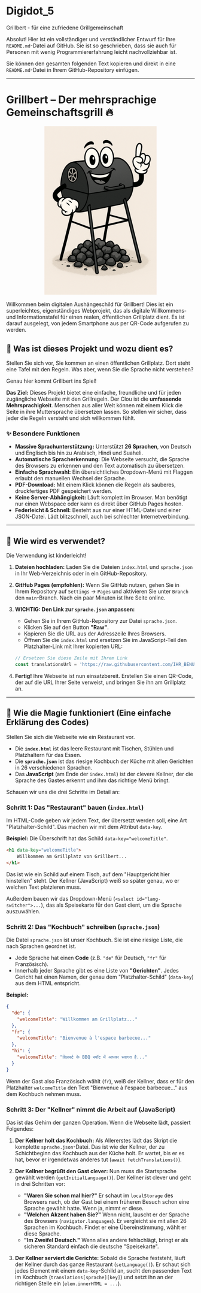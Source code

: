 # Digidot_5
Grillbert - für eine zufriedene Grillgemeinschaft 

Absolut! Hier ist ein vollständiger und verständlicher Entwurf für Ihre `README.md`-Datei auf GitHub. Sie ist so geschrieben, dass sie auch für Personen mit wenig Programmiererfahrung leicht nachvollziehbar ist.

Sie können den gesamten folgenden Text kopieren und direkt in eine `README.md`-Datei in Ihrem GitHub-Repository einfügen.

---

# Grillbert – Der mehrsprachige Gemeinschaftsgrill 🔥

<p align="center">
  <img src="https://raw.githubusercontent.com/Digid0t/DigiDot_5/main/Grillbert.png" alt="Grillbert" width="300"/>
</p>


Willkommen beim digitalen Aushängeschild für Grillbert! Dies ist ein superleichtes, eigenständiges Webprojekt, das als digitale Willkommens- und Informationstafel für einen realen, öffentlichen Grillplatz dient. Es ist darauf ausgelegt, von jedem Smartphone aus per QR-Code aufgerufen zu werden.

## 📖 Was ist dieses Projekt und wozu dient es?

Stellen Sie sich vor, Sie kommen an einen öffentlichen Grillplatz. Dort steht eine Tafel mit den Regeln. Was aber, wenn Sie die Sprache nicht verstehen?

Genau hier kommt Grillbert ins Spiel!

**Das Ziel:** Dieses Projekt bietet eine einfache, freundliche und für jeden zugängliche Webseite mit den Grillregeln. Der Clou ist die **umfassende Mehrsprachigkeit**. Menschen aus aller Welt können mit einem Klick die Seite in ihre Muttersprache übersetzen lassen. So stellen wir sicher, dass jeder die Regeln versteht und sich willkommen fühlt.

### ✨ Besondere Funktionen

*   **Massive Sprachunterstützung:** Unterstützt **26 Sprachen**, von Deutsch und Englisch bis hin zu Arabisch, Hindi und Suaheli.
*   **Automatische Spracherkennung:** Die Webseite versucht, die Sprache des Browsers zu erkennen und den Text automatisch zu übersetzen.
*   **Einfache Sprachwahl:** Ein übersichtliches Dropdown-Menü mit Flaggen erlaubt den manuellen Wechsel der Sprache.
*   **PDF-Download:** Mit einem Klick können die Regeln als sauberes, druckfertiges PDF gespeichert werden.
*   **Keine Server-Abhängigkeit:** Läuft komplett im Browser. Man benötigt nur einen Webspace oder kann es direkt über GitHub Pages hosten.
*   **Federleicht & Schnell:** Besteht aus nur einer HTML-Datei und einer JSON-Datei. Lädt blitzschnell, auch bei schlechter Internetverbindung.

---

## 🔧 Wie wird es verwendet?

Die Verwendung ist kinderleicht!

1.  **Dateien hochladen:** Laden Sie die Dateien `index.html` und `sprache.json` in Ihr Web-Verzeichnis oder in ein GitHub-Repository.
2.  **GitHub Pages (empfohlen):** Wenn Sie GitHub nutzen, gehen Sie in Ihrem Repository auf `Settings` -> `Pages` und aktivieren Sie unter `Branch` den `main`-Branch. Nach ein paar Minuten ist Ihre Seite online.
3.  **WICHTIG: Den Link zur `sprache.json` anpassen:**
    *   Gehen Sie in Ihrem GitHub-Repository zur Datei `sprache.json`.
    *   Klicken Sie auf den Button **"Raw"**.
    *   Kopieren Sie die URL aus der Adresszeile Ihres Browsers.
    *   Öffnen Sie die `index.html` und ersetzen Sie im JavaScript-Teil den Platzhalter-Link mit Ihrer kopierten URL:

    ```javascript
    // Ersetzen Sie diese Zeile mit Ihrem Link
    const translationsUrl = 'https://raw.githubusercontent.com/IHR_BENUTZERNAME/IHR_REPO/main/sprache.json';
    ```
4.  **Fertig!** Ihre Webseite ist nun einsatzbereit. Erstellen Sie einen QR-Code, der auf die URL Ihrer Seite verweist, und bringen Sie ihn am Grillplatz an.

---

## 🧠 Wie die Magie funktioniert (Eine einfache Erklärung des Codes)

Stellen Sie sich die Webseite wie ein Restaurant vor.

*   Die **`index.html`** ist das leere Restaurant mit Tischen, Stühlen und Platzhaltern für das Essen.
*   Die **`sprache.json`** ist das riesige Kochbuch der Küche mit allen Gerichten in 26 verschiedenen Sprachen.
*   Das **JavaScript** (am Ende der `index.html`) ist der clevere Kellner, der die Sprache des Gastes erkennt und ihm das richtige Menü bringt.

Schauen wir uns die drei Schritte im Detail an:

### Schritt 1: Das "Restaurant" bauen (`index.html`)

Im HTML-Code geben wir jedem Text, der übersetzt werden soll, eine Art "Platzhalter-Schild". Das machen wir mit dem Attribut `data-key`.

**Beispiel:**
Die Überschrift hat das Schild `data-key="welcomeTitle"`.

```html
<h1 data-key="welcomeTitle">
    Willkommen am Grillplatz von Grillbert...
</h1>
```
Das ist wie ein Schild auf einem Tisch, auf dem "Hauptgericht hier hinstellen" steht. Der Kellner (JavaScript) weiß so später genau, wo er welchen Text platzieren muss.

Außerdem bauen wir das Dropdown-Menü (`<select id="lang-switcher">...`), das als Speisekarte für den Gast dient, um die Sprache auszuwählen.

### Schritt 2: Das "Kochbuch" schreiben (`sprache.json`)

Die Datei `sprache.json` ist unser Kochbuch. Sie ist eine riesige Liste, die nach Sprachen geordnet ist.

*   Jede Sprache hat einen **Code** (z.B. `"de"` für Deutsch, `"fr"` für Französisch).
*   Innerhalb jeder Sprache gibt es eine Liste von **"Gerichten"**. Jedes Gericht hat einen Namen, der genau dem "Platzhalter-Schild" (`data-key`) aus dem HTML entspricht.

**Beispiel:**
```json
{
  "de": {
    "welcomeTitle": "Willkommen am Grillplatz..."
  },
  "fr": {
    "welcomeTitle": "Bienvenue à l'espace barbecue..."
  },
  "hi": {
    "welcomeTitle": "ग्रिलबर्ट के BBQ स्पॉट में आपका स्वागत है..."
  }
}
```
Wenn der Gast also Französisch wählt (`fr`), weiß der Kellner, dass er für den Platzhalter `welcomeTitle` den Text "Bienvenue à l'espace barbecue..." aus dem Kochbuch nehmen muss.

### Schritt 3: Der "Kellner" nimmt die Arbeit auf (JavaScript)

Das ist das Gehirn der ganzen Operation. Wenn die Webseite lädt, passiert Folgendes:

1.  **Der Kellner holt das Kochbuch:**
    Als Allererstes lädt das Skript die komplette `sprache.json`-Datei. Das ist wie der Kellner, der zu Schichtbeginn das Kochbuch aus der Küche holt. Er wartet, bis er es hat, bevor er irgendetwas anderes tut (`await fetchTranslations()`).

2.  **Der Kellner begrüßt den Gast clever:**
    Nun muss die Startsprache gewählt werden (`getInitialLanguage()`). Der Kellner ist clever und geht in drei Schritten vor:
    *   **"Waren Sie schon mal hier?"** Er schaut im `localStorage` des Browsers nach, ob der Gast bei einem früheren Besuch schon eine Sprache gewählt hatte. Wenn ja, nimmt er diese.
    *   **"Welchen Akzent haben Sie?"** Wenn nicht, lauscht er der Sprache des Browsers (`navigator.languages`). Er vergleicht sie mit allen 26 Sprachen im Kochbuch. Findet er eine Übereinstimmung, wählt er diese Sprache.
    *   **"Im Zweifel Deutsch."** Wenn alles andere fehlschlägt, bringt er als sicheren Standard einfach die deutsche "Speisekarte".

3.  **Der Kellner serviert die Gerichte:**
    Sobald die Sprache feststeht, läuft der Kellner durch das ganze Restaurant (`setLanguage()`). Er schaut sich jedes Element mit einem `data-key`-Schild an, sucht den passenden Text im Kochbuch (`translations[sprache][key]`) und setzt ihn an der richtigen Stelle ein (`elem.innerHTML = ...`).

